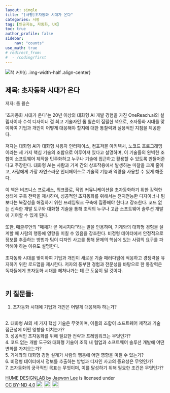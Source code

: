 ```yaml
---
layout: single
title: "[서평]초자동화 시대가 온다"
categories: 서평
tag: [인공지능, 자동화, UX]
toc: true
author_profile: false
sidebar:
    nav: "counts"
use_math: true
# redirect_from:
#  - /coding/first
---
```

![책 커버]({{site.url}}/assets/images/book-1.jpg){: .img-width-half .align-center}
## 제목: 초자동화 시대가 온다
저자: 롭 윌슨
<br><br>
'초자동화 시대가 온다'는 20년 이상의 대화형 AI 개발 경험을 가진 OneReach.ai의 설립자이자 수석 디자이너 겸 최고 기술자인 롭 윌슨이 집필한 책으로, 초자동화 시대를 맞이하여 기업과 개인이 어떻게 대응해야 할지에 대한 통찰력과 실용적인 지침을 제공한다.
<br><br>
저자는 대화형 AI가 대화형 사용자 인터페이스, 컴포저블 아키텍처, 노코드 프로그래밍이라는 세 가지 핵심 기술의 조합으로 이루어져 있다고 설명하며, 이 기술들의 완벽한 조합이 소프트웨어 제작을 민주화하고 누구나 기술에 접근하고 활용할 수 있도록 만들어준다고 주장한다. 대화형 AI는 사람과 기계 간의 상호작용에서 발생하는 마찰을 크게 줄이고, 사람에게 가장 자연스러운 인터페이스로 기술적 기능과 역량을 사용할 수 있게 해준다.
<br><br>
이 책은 비즈니스 프로세스, 워크플로, 작업 커뮤니케이션을 초자동화하기 위한 강력한 생태계 구축 전략을 제시하며, 성공적인 초자동화를 위해서는 전지전능한 디자이너나 팀보다는 복잡성을 해결하기 위한 프레임워크 구축에 집중해야 한다고 강조한다. 코드 없는 신속한 개발 도구와 대화형 기술을 통해 조직의 누구나 고급 소프트웨어 솔루션 개발에 기여할 수 있게 된다.
<br><br>
또한, 매클루언의 "매체가 곧 메시지다"라는 말을 인용하며, 기계와의 대화형 경험을 설계할 때 사람의 행동에 영향을 미칠 수 있음을 강조한다. 비정형 데이터에서 안정적으로 정보를 추출하는 방법과 팀이 디자인 사고를 통해 문제의 핵심에 있는 사람의 요구를 파악해야 하는 이유도 설명한다.
<br><br>
초자동화 시대를 맞이하여 기업과 개인이 새로운 기술 패러다임에 적응하고 경쟁력을 유지하기 위한 로드맵을 제시한다. 저자의 풍부한 경험과 전문성을 바탕으로 한 통찰력은 독자들에게 초자동화 시대를 헤쳐나가는 데 큰 도움이 될 것이다.
<br><br>

## 키 질문들:
1. 초자동화 시대에 기업과 개인은 어떻게 대응해야 하는가?
<br>
2. 대화형 AI의 세 가지 핵심 기술은 무엇이며, 이들의 조합이 소프트웨어 제작과 기술 접근성에 어떤 영향을 미치는가?
<br>
3. 성공적인 초자동화를 위해 필요한 전략과 프레임워크는 무엇인가?
<br>
4. 코드 없는 개발 도구와 대화형 기술이 조직 내 협업과 소프트웨어 솔루션 개발에 어떤 변화를 가져오는가?
<br>
5. 기계와의 대화형 경험 설계가 사람의 행동에 어떤 영향을 미칠 수 있는가?
<br>
6. 비정형 데이터에서 정보를 추출하는 방법과 디자인 사고의 중요성은 무엇인가?
<br>
7. 초자동화의 궁극적인 목표는 무엇이며, 이를 달성하기 위해 필요한 조건은 무엇인가?

<p xmlns:cc="http://creativecommons.org/ns#" xmlns:dct="http://purl.org/dc/terms/"><a property="dct:title" rel="cc:attributionURL" href="https://hyeyumpeople.github.io/">HUME DESIGNLAB</a> by <a rel="cc:attributionURL dct:creator" property="cc:attributionName" href="https://www.linkedin.com/in/jaewon-lee-%EC%9D%B4%EC%9E%AC%EC%9B%90-06236b61/">Jaewon Lee</a> is licensed under <a href="https://creativecommons.org/licenses/by-nd/4.0/?ref=chooser-v1" target="_blank" rel="license noopener noreferrer" style="display:inline-block;">CC BY-ND 4.0<img style="height:22px!important;margin-left:3px;vertical-align:text-bottom;" src="https://mirrors.creativecommons.org/presskit/icons/cc.svg?ref=chooser-v1" alt=""><img style="height:22px!important;margin-left:3px;vertical-align:text-bottom;" src="https://mirrors.creativecommons.org/presskit/icons/by.svg?ref=chooser-v1" alt=""><img style="height:22px!important;margin-left:3px;vertical-align:text-bottom;" src="https://mirrors.creativecommons.org/presskit/icons/nd.svg?ref=chooser-v1" alt=""></a></p>